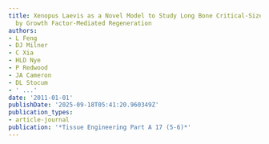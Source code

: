 ```yaml
---
title: Xenopus Laevis as a Novel Model to Study Long Bone Critical-Size Defect Repair
  by Growth Factor-Mediated Regeneration
authors:
- L Feng
- DJ Milner
- C Xia
- HLD Nye
- P Redwood
- JA Cameron
- DL Stocum
- ' ...'
date: '2011-01-01'
publishDate: '2025-09-18T05:41:20.960349Z'
publication_types:
- article-journal
publication: '*Tissue Engineering Part A 17 (5-6)*'
---
```


